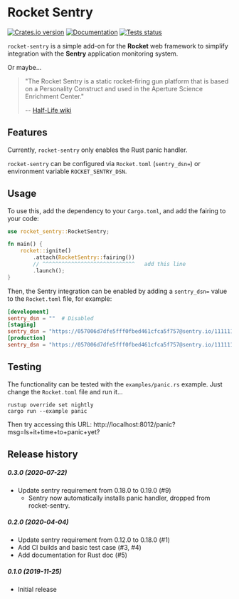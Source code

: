 Rocket Sentry
=============

[![Crates.io version](https://img.shields.io/crates/v/rocket-sentry.svg)](https://crates.io/crates/rocket-sentry)
[![Documentation](https://docs.rs/rocket-sentry/badge.svg)](https://docs.rs/rocket-sentry/)
[![Tests status](https://github.com/intgr/rocket-sentry/workflows/Tests/badge.svg?branch=master)](https://github.com/intgr/rocket-sentry/actions?query=workflow:Tests)

`rocket-sentry` is a simple add-on for the **Rocket** web framework to simplify
integration with the **Sentry** application monitoring system.

Or maybe...

> "The Rocket Sentry is a static rocket-firing gun platform that is based on a
> Personality Construct and used in the Aperture Science Enrichment Center."
>
> -- [Half-Life wiki](https://half-life.fandom.com/wiki/Rocket_Sentry)

Features
--------

Currently, `rocket-sentry` only enables the Rust panic handler.

`rocket-sentry` can be configured via `Rocket.toml` (`sentry_dsn=`) or
environment variable `ROCKET_SENTRY_DSN`.

Usage
-----

To use this, add the dependency to your `Cargo.toml`, and add the fairing
to your code:

```rust
use rocket_sentry::RocketSentry;

fn main() {
    rocket::ignite()
        .attach(RocketSentry::fairing())
        // ^^^^^^^^^^^^^^^^^^^^^^^^^^^^^   add this line
        .launch();
}
```

Then, the Sentry integration can be enabled by adding a `sentry_dsn=` value to
the `Rocket.toml` file, for example:

```toml
[development]
sentry_dsn = ""  # Disabled
[staging]
sentry_dsn = "https://057006d7dfe5fff0fbed461cfca5f757@sentry.io/1111111"
[production]
sentry_dsn = "https://057006d7dfe5fff0fbed461cfca5f757@sentry.io/1111111"
```

Testing
-------

The functionality can be tested with the `examples/panic.rs` example. Just
change the `Rocket.toml` file and run it...

```shell script
rustup override set nightly
cargo run --example panic
```

Then try accessing this URL:
http://localhost:8012/panic?msg=Is+it+time+to+panic+yet?

Release history
---------------
##### 0.3.0 (2020-07-22)
* Update sentry requirement from 0.18.0 to 0.19.0 (#9)
  * Sentry now automatically installs panic handler, dropped from rocket-sentry.

##### 0.2.0 (2020-04-04)
* Update sentry requirement from 0.12.0 to 0.18.0 (#1)
* Add CI builds and basic test case (#3, #4)
* Add documentation for Rust doc (#5)

##### 0.1.0 (2019-11-25)
* Initial release
